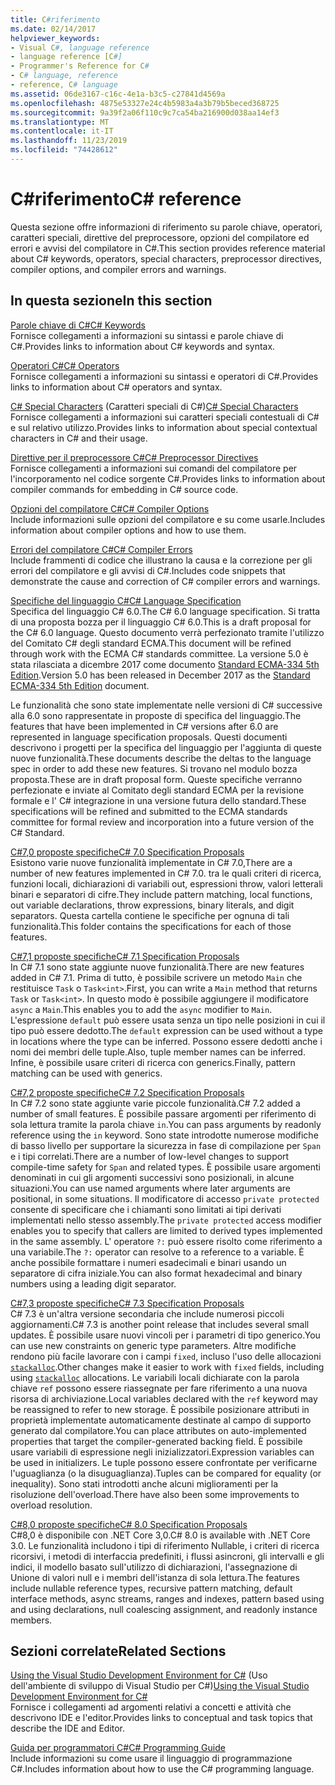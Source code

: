 ```yaml
---
title: C#riferimento
ms.date: 02/14/2017
helpviewer_keywords:
- Visual C#, language reference
- language reference [C#]
- Programmer's Reference for C#
- C# language, reference
- reference, C# language
ms.assetid: 06de3167-c16c-4e1a-b3c5-c27841d4569a
ms.openlocfilehash: 4875e53327e24c4b5983a4a3b79b5beced368725
ms.sourcegitcommit: 9a39f2a06f110c9c7ca54ba216900d038aa14ef3
ms.translationtype: MT
ms.contentlocale: it-IT
ms.lasthandoff: 11/23/2019
ms.locfileid: "74428612"
---
```

# <a name="c-reference"></a><span data-ttu-id="1970f-102">C#riferimento</span><span class="sxs-lookup"><span data-stu-id="1970f-102">C# reference</span></span>

<span data-ttu-id="1970f-103">Questa sezione offre informazioni di riferimento su parole chiave, operatori, caratteri speciali, direttive del preprocessore, opzioni del compilatore ed errori e avvisi del compilatore in C#.</span><span class="sxs-lookup"><span data-stu-id="1970f-103">This section provides reference material about C# keywords, operators, special characters, preprocessor directives, compiler options, and compiler errors and warnings.</span></span>  
  
## <a name="in-this-section"></a><span data-ttu-id="1970f-104">In questa sezione</span><span class="sxs-lookup"><span data-stu-id="1970f-104">In this section</span></span>

 [<span data-ttu-id="1970f-105">Parole chiave di C#</span><span class="sxs-lookup"><span data-stu-id="1970f-105">C# Keywords</span></span>](./keywords/index.md)  
 <span data-ttu-id="1970f-106">Fornisce collegamenti a informazioni su sintassi e parole chiave di C#.</span><span class="sxs-lookup"><span data-stu-id="1970f-106">Provides links to information about C# keywords and syntax.</span></span>  
  
 [<span data-ttu-id="1970f-107">Operatori C#</span><span class="sxs-lookup"><span data-stu-id="1970f-107">C# Operators</span></span>](./operators/index.md)  
 <span data-ttu-id="1970f-108">Fornisce collegamenti a informazioni su sintassi e operatori di C#.</span><span class="sxs-lookup"><span data-stu-id="1970f-108">Provides links to information about C# operators and syntax.</span></span>  

 <span data-ttu-id="1970f-109">[C# Special Characters](./tokens/index.md) (Caratteri speciali di C#)</span><span class="sxs-lookup"><span data-stu-id="1970f-109">[C# Special Characters](./tokens/index.md)</span></span>  
 <span data-ttu-id="1970f-110">Fornisce collegamenti a informazioni sui caratteri speciali contestuali di C# e sul relativo utilizzo.</span><span class="sxs-lookup"><span data-stu-id="1970f-110">Provides links to information about special contextual characters in C# and their usage.</span></span>  

 [<span data-ttu-id="1970f-111">Direttive per il preprocessore C#</span><span class="sxs-lookup"><span data-stu-id="1970f-111">C# Preprocessor Directives</span></span>](./preprocessor-directives/index.md)  
 <span data-ttu-id="1970f-112">Fornisce collegamenti a informazioni sui comandi del compilatore per l'incorporamento nel codice sorgente C#.</span><span class="sxs-lookup"><span data-stu-id="1970f-112">Provides links to information about compiler commands for embedding in C# source code.</span></span>  
  
 [<span data-ttu-id="1970f-113">Opzioni del compilatore C#</span><span class="sxs-lookup"><span data-stu-id="1970f-113">C# Compiler Options</span></span>](./compiler-options/index.md)  
 <span data-ttu-id="1970f-114">Include informazioni sulle opzioni del compilatore e su come usarle.</span><span class="sxs-lookup"><span data-stu-id="1970f-114">Includes information about compiler options and how to use them.</span></span>  
  
 [<span data-ttu-id="1970f-115">Errori del compilatore C#</span><span class="sxs-lookup"><span data-stu-id="1970f-115">C# Compiler Errors</span></span>](./compiler-messages/index.md)  
 <span data-ttu-id="1970f-116">Include frammenti di codice che illustrano la causa e la correzione per gli errori del compilatore e gli avvisi di C#.</span><span class="sxs-lookup"><span data-stu-id="1970f-116">Includes code snippets that demonstrate the cause and correction of C# compiler errors and warnings.</span></span>  
  
 [<span data-ttu-id="1970f-117">Specifiche del linguaggio C#</span><span class="sxs-lookup"><span data-stu-id="1970f-117">C# Language Specification</span></span>](../../../_csharplang/spec/introduction.md)  
 <span data-ttu-id="1970f-118">Specifica del linguaggio C# 6.0.</span><span class="sxs-lookup"><span data-stu-id="1970f-118">The C# 6.0 language specification.</span></span> <span data-ttu-id="1970f-119">Si tratta di una proposta bozza per il linguaggio C# 6.0.</span><span class="sxs-lookup"><span data-stu-id="1970f-119">This is a draft proposal for the C# 6.0 language.</span></span> <span data-ttu-id="1970f-120">Questo documento verrà perfezionato tramite l'utilizzo del Comitato C# degli standard ECMA.</span><span class="sxs-lookup"><span data-stu-id="1970f-120">This document will be refined through work with the ECMA C# standards committee.</span></span> <span data-ttu-id="1970f-121">La versione 5.0 è stata rilasciata a dicembre 2017 come documento [Standard ECMA-334 5th Edition](https://www.ecma-international.org/publications/files/ECMA-ST/ECMA-334.pdf).</span><span class="sxs-lookup"><span data-stu-id="1970f-121">Version 5.0 has been released in December 2017 as the [Standard ECMA-334 5th Edition](https://www.ecma-international.org/publications/files/ECMA-ST/ECMA-334.pdf) document.</span></span>

<span data-ttu-id="1970f-122">Le funzionalità che sono state implementate nelle versioni di C# successive alla 6.0 sono rappresentate in proposte di specifica del linguaggio.</span><span class="sxs-lookup"><span data-stu-id="1970f-122">The features that have been implemented in C# versions after 6.0 are represented in language specification proposals.</span></span> <span data-ttu-id="1970f-123">Questi documenti descrivono i progetti per la specifica del linguaggio per l'aggiunta di queste nuove funzionalità.</span><span class="sxs-lookup"><span data-stu-id="1970f-123">These documents describe the deltas to the language spec in order to add these new features.</span></span> <span data-ttu-id="1970f-124">Si trovano nel modulo bozza proposta.</span><span class="sxs-lookup"><span data-stu-id="1970f-124">These are in draft proposal form.</span></span> <span data-ttu-id="1970f-125">Queste specifiche verranno perfezionate e inviate al Comitato degli standard ECMA per la revisione formale e l' C# integrazione in una versione futura dello standard.</span><span class="sxs-lookup"><span data-stu-id="1970f-125">These specifications will be refined and submitted to the ECMA standards committee for formal review and incorporation into a future version of the C# Standard.</span></span>

 [<span data-ttu-id="1970f-126">C#7,0 proposte specifiche</span><span class="sxs-lookup"><span data-stu-id="1970f-126">C# 7.0 Specification Proposals</span></span>](../../../_csharplang/proposals/csharp-7.0/pattern-matching.md)  
 <span data-ttu-id="1970f-127">Esistono varie nuove funzionalità implementate in C# 7.0,</span><span class="sxs-lookup"><span data-stu-id="1970f-127">There are a number of new features implemented in C# 7.0.</span></span> <span data-ttu-id="1970f-128">tra le quali criteri di ricerca, funzioni locali, dichiarazioni di variabili out, espressioni throw, valori letterali binari e separatori di cifre.</span><span class="sxs-lookup"><span data-stu-id="1970f-128">They include pattern matching, local functions, out variable declarations, throw expressions, binary literals, and digit separators.</span></span> <span data-ttu-id="1970f-129">Questa cartella contiene le specifiche per ognuna di tali funzionalità.</span><span class="sxs-lookup"><span data-stu-id="1970f-129">This folder contains the specifications for each of those features.</span></span>
  
 [<span data-ttu-id="1970f-130">C#7,1 proposte specifiche</span><span class="sxs-lookup"><span data-stu-id="1970f-130">C# 7.1 Specification Proposals</span></span>](../../../_csharplang/proposals/csharp-7.1/async-main.md)  
 <span data-ttu-id="1970f-131">In C# 7.1 sono state aggiunte nuove funzionalità.</span><span class="sxs-lookup"><span data-stu-id="1970f-131">There are new features added in C# 7.1.</span></span> <span data-ttu-id="1970f-132">Prima di tutto, è possibile scrivere un metodo `Main` che restituisce `Task` o `Task<int>`.</span><span class="sxs-lookup"><span data-stu-id="1970f-132">First, you can write a `Main` method that returns `Task` or `Task<int>`.</span></span> <span data-ttu-id="1970f-133">In questo modo è possibile aggiungere il modificatore `async` a `Main`.</span><span class="sxs-lookup"><span data-stu-id="1970f-133">This enables you to add the `async` modifier to `Main`.</span></span> <span data-ttu-id="1970f-134">L'espressione `default` può essere usata senza un tipo nelle posizioni in cui il tipo può essere dedotto.</span><span class="sxs-lookup"><span data-stu-id="1970f-134">The `default` expression can be used without a type in locations where the type can be inferred.</span></span> <span data-ttu-id="1970f-135">Possono essere dedotti anche i nomi dei membri delle tuple.</span><span class="sxs-lookup"><span data-stu-id="1970f-135">Also, tuple member names can be inferred.</span></span> <span data-ttu-id="1970f-136">Infine, è possibile usare criteri di ricerca con generics.</span><span class="sxs-lookup"><span data-stu-id="1970f-136">Finally, pattern matching can be used with generics.</span></span>

 [<span data-ttu-id="1970f-137">C#7,2 proposte specifiche</span><span class="sxs-lookup"><span data-stu-id="1970f-137">C# 7.2 Specification Proposals</span></span>](../../../_csharplang/proposals/csharp-7.2/readonly-ref.md)  
 <span data-ttu-id="1970f-138">In C# 7.2 sono state aggiunte varie piccole funzionalità.</span><span class="sxs-lookup"><span data-stu-id="1970f-138">C# 7.2 added a number of small features.</span></span> <span data-ttu-id="1970f-139">È possibile passare argomenti per riferimento di sola lettura tramite la parola chiave `in`.</span><span class="sxs-lookup"><span data-stu-id="1970f-139">You can pass arguments by readonly reference using the `in` keyword.</span></span> <span data-ttu-id="1970f-140">Sono state introdotte numerose modifiche di basso livello per supportare la sicurezza in fase di compilazione per `Span` e i tipi correlati.</span><span class="sxs-lookup"><span data-stu-id="1970f-140">There are a number of low-level changes to support compile-time safety for `Span` and related types.</span></span> <span data-ttu-id="1970f-141">È possibile usare argomenti denominati in cui gli argomenti successivi sono posizionali, in alcune situazioni.</span><span class="sxs-lookup"><span data-stu-id="1970f-141">You can use named arguments where later arguments are positional, in some situations.</span></span> <span data-ttu-id="1970f-142">Il modificatore di accesso `private protected` consente di specificare che i chiamanti sono limitati ai tipi derivati implementati nello stesso assembly.</span><span class="sxs-lookup"><span data-stu-id="1970f-142">The `private protected` access modifier enables you to specify that callers are limited to derived types implemented in the same assembly.</span></span> <span data-ttu-id="1970f-143">L' operatore `?:` può essere risolto come riferimento a una variabile.</span><span class="sxs-lookup"><span data-stu-id="1970f-143">The `?:` operator can resolve to a reference to a variable.</span></span> <span data-ttu-id="1970f-144">È anche possibile formattare i numeri esadecimali e binari usando un separatore di cifra iniziale.</span><span class="sxs-lookup"><span data-stu-id="1970f-144">You can also format hexadecimal and binary numbers using a leading digit separator.</span></span>

 [<span data-ttu-id="1970f-145">C#7,3 proposte specifiche</span><span class="sxs-lookup"><span data-stu-id="1970f-145">C# 7.3 Specification Proposals</span></span>](../../../_csharplang/proposals/csharp-7.3/blittable.md)  
 <span data-ttu-id="1970f-146">C# 7.3 è un'altra versione secondaria che include numerosi piccoli aggiornamenti.</span><span class="sxs-lookup"><span data-stu-id="1970f-146">C# 7.3 is another point release that includes several small updates.</span></span> <span data-ttu-id="1970f-147">È possibile usare nuovi vincoli per i parametri di tipo generico.</span><span class="sxs-lookup"><span data-stu-id="1970f-147">You can use new constraints on generic type parameters.</span></span> <span data-ttu-id="1970f-148">Altre modifiche rendono più facile lavorare con i campi `fixed`, incluso l'uso delle allocazioni [`stackalloc`](./operators/stackalloc.md).</span><span class="sxs-lookup"><span data-stu-id="1970f-148">Other changes make it easier to work with `fixed` fields, including using [`stackalloc`](./operators/stackalloc.md) allocations.</span></span> <span data-ttu-id="1970f-149">Le variabili locali dichiarate con la parola chiave `ref` possono essere riassegnate per fare riferimento a una nuova risorsa di archiviazione.</span><span class="sxs-lookup"><span data-stu-id="1970f-149">Local variables declared with the `ref` keyword may be reassigned to refer to new storage.</span></span> <span data-ttu-id="1970f-150">È possibile posizionare attributi in proprietà implementate automaticamente destinate al campo di supporto generato dal compilatore.</span><span class="sxs-lookup"><span data-stu-id="1970f-150">You can place attributes on auto-implemented properties that target the compiler-generated backing field.</span></span> <span data-ttu-id="1970f-151">È possibile usare variabili di espressione negli inizializzatori.</span><span class="sxs-lookup"><span data-stu-id="1970f-151">Expression variables can be used in initializers.</span></span> <span data-ttu-id="1970f-152">Le tuple possono essere confrontate per verificarne l'uguaglianza (o la disuguaglianza).</span><span class="sxs-lookup"><span data-stu-id="1970f-152">Tuples can be compared for equality (or inequality).</span></span> <span data-ttu-id="1970f-153">Sono stati introdotti anche alcuni miglioramenti per la risoluzione dell'overload.</span><span class="sxs-lookup"><span data-stu-id="1970f-153">There have also been some improvements to overload resolution.</span></span>
  
 [<span data-ttu-id="1970f-154">C#8,0 proposte specifiche</span><span class="sxs-lookup"><span data-stu-id="1970f-154">C# 8.0 Specification Proposals</span></span>](../../../_csharplang/proposals/csharp-8.0/nullable-reference-types.md)  
 <span data-ttu-id="1970f-155">C#8,0 è disponibile con .NET Core 3,0.</span><span class="sxs-lookup"><span data-stu-id="1970f-155">C# 8.0 is available with .NET Core 3.0.</span></span> <span data-ttu-id="1970f-156">Le funzionalità includono i tipi di riferimento Nullable, i criteri di ricerca ricorsivi, i metodi di interfaccia predefiniti, i flussi asincroni, gli intervalli e gli indici, il modello basato sull'utilizzo di dichiarazioni, l'assegnazione di Unione di valori null e i membri dell'istanza di sola lettura.</span><span class="sxs-lookup"><span data-stu-id="1970f-156">The features include nullable reference types, recursive pattern matching, default interface methods, async streams, ranges and indexes, pattern based using and using declarations, null coalescing assignment, and readonly instance members.</span></span>
  
## <a name="related-sections"></a><span data-ttu-id="1970f-157">Sezioni correlate</span><span class="sxs-lookup"><span data-stu-id="1970f-157">Related Sections</span></span>  

 <span data-ttu-id="1970f-158">[Using the Visual Studio Development Environment for C#](/visualstudio/get-started/csharp) (Uso dell'ambiente di sviluppo di Visual Studio per C#)</span><span class="sxs-lookup"><span data-stu-id="1970f-158">[Using the Visual Studio Development Environment for C#](/visualstudio/get-started/csharp)</span></span>  
 <span data-ttu-id="1970f-159">Fornisce i collegamenti ad argomenti relativi a concetti e attività che descrivono IDE e l'editor.</span><span class="sxs-lookup"><span data-stu-id="1970f-159">Provides links to conceptual and task topics that describe the IDE and Editor.</span></span>  
  
 [<span data-ttu-id="1970f-160">Guida per programmatori C#</span><span class="sxs-lookup"><span data-stu-id="1970f-160">C# Programming Guide</span></span>](../programming-guide/index.md)  
 <span data-ttu-id="1970f-161">Include informazioni su come usare il linguaggio di programmazione C#.</span><span class="sxs-lookup"><span data-stu-id="1970f-161">Includes information about how to use the C# programming language.</span></span>
